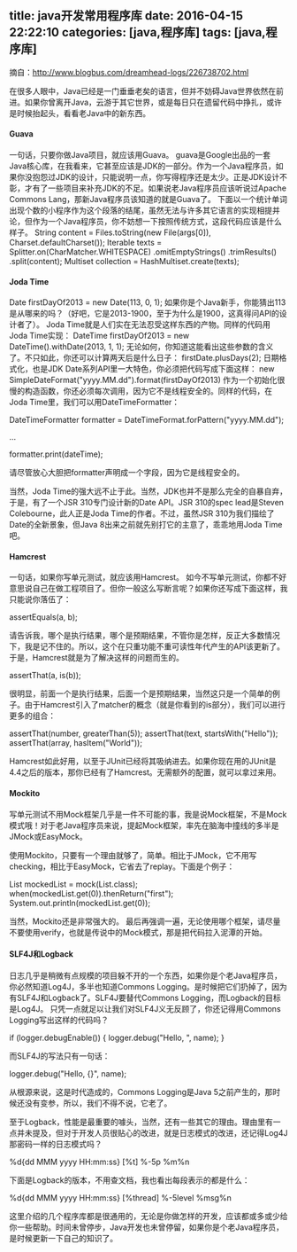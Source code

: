 title: java开发常用程序库
date: 2016-04-15 22:22:10
categories: [java,程序库]
tags: [java,程序库]
---
摘自：http://www.blogbus.com/dreamhead-logs/226738702.html

在很多人眼中，Java已经是一门垂垂老矣的语言，但并不妨碍Java世界依然在前进。如果你曾离开Java，云游于其它世界，或是每日只在遗留代码中挣扎，或许是时候抬起头，看看老Java中的新东西。
#### Guava
一句话，只要你做Java项目，就应该用Guava。
guava是Google出品的一套Java核心库，在我看来，它甚至应该是JDK的一部分。作为一个Java程序员，如果你没抱怨过JDK的设计，只能说明一点，你写得程序还是太少。正是JDK设计不彰，才有了一些项目来补充JDK的不足。如果说老Java程序员应该听说过Apache Commons Lang，那新Java程序员该知道的就是Guava了。
下面以一个统计单词出现个数的小程序作为这个段落的结尾，虽然无法与许多其它语言的实现相提并论，但作为一个Java程序员，你不妨想一下按照传统方式，这段代码应该是什么样子。
  String content = Files.toString(new File(args[0]), Charset.defaultCharset());
  Iterable texts = Splitter.on(CharMatcher.WHITESPACE)
                                                 .omitEmptyStrings()
                                                 .trimResults()
                                                 .split(content);
  Multiset collection = HashMultiset.create(texts);

#### Joda Time
Date firstDayOf2013 = new Date(113, 0, 1);
如果你是个Java新手，你能猜出113是从哪来的吗？（好吧，它是2013-1900，至于为什么是1900，这真得问API的设计者了）。
Joda Time就是人们实在无法忍受这样东西的产物。同样的代码用Joda Time实现：
  DateTime firstDayOf2013 = new DateTime().withDate(2013, 1, 1);
无论如何，你知道这能看出这些参数的含义了。不只如此，你还可以计算两天后是什么日子：
  firstDate.plusDays(2);
日期格式化，也是JDK Date系列API里一大特色，你必须把代码写成下面这样：
  new SimpleDateFormat("yyyy.MM.dd").format(firstDayOf2013)
作为一个初始化很慢的构造函数，你还必须每次调用，因为它不是线程安全的。同样的代码，在Joda Time里，我们可以用DateTimeFormatter：

  DateTimeFormatter formatter = DateTimeFormat.forPattern("yyyy.MM.dd");

  ...

  formatter.print(dateTime);

请尽管放心大胆把formatter声明成一个字段，因为它是线程安全的。

当然，Joda Time的强大远不止于此。当然，JDK也并不是那么完全的自暴自弃，于是，有了一个JSR 310专门设计新的Date API。JSR 310的spec lead是Steven Colebourne，此人正是Joda Time的作者。不过，虽然JSR 310为我们描绘了Date的全新景象，但Java 8出来之前就先别打它的主意了，乖乖地用Joda Time吧。

#### Hamcrest
一句话，如果你写单元测试，就应该用Hamcrest。
如今不写单元测试，你都不好意思说自己在做工程项目了。但你一般这么写断言呢？如果你还写成下面这样，我只能说你落伍了：

  assertEquals(a, b);

请告诉我，哪个是执行结果，哪个是预期结果，不管你是怎样，反正大多数情况下，我是记不住的。所以，这个在只重功能不重可读性年代产生的API该更新了。于是，Hamcrest就是为了解决这样的问题而生的。

  assertThat(a, is(b));

很明显，前面一个是执行结果，后面一个是预期结果，当然这只是一个简单的例子。由于Hamcrest引入了matcher的概念（就是你看到的is部分），我们可以进行更多的组合：

  assertThat(number, greaterThan(5));
  assertThat(text, startsWith("Hello"));
  assertThat(array, hasItem("World"));

Hamcrest如此好用，以至于JUnit已经将其吸纳进去。如果你现在用的JUnit是4.4之后的版本，那你已经有了Hamcrest。无需额外的配置，就可以拿过来用。

#### Mockito

写单元测试不用Mock框架几乎是一件不可能的事，我是说Mock框架，不是Mock模式哦！对于老Java程序员来说，提起Mock框架，率先在脑海中撞线的多半是JMock或EasyMock。

使用Mockito，只要有一个理由就够了，简单。相比于JMock，它不用写checking，相比于EasyMock，它省去了replay。下面是个例子：

  List mockedList = mock(List.class);
  when(mockedList.get(0)).thenReturn("first");
  System.out.println(mockedList.get(0));

当然，Mockito还是非常强大的。
最后再强调一遍，无论使用哪个框架，请尽量不要使用verify，也就是传说中的Mock模式，那是把代码拉入泥潭的开始。

#### SLF4J和Logback
日志几乎是稍微有点规模的项目躲不开的一个东西，如果你是个老Java程序员，你必然知道Log4J，多半也知道Commons Logging。是时候把它们扔掉了，因为有SLF4J和Logback了。SLF4J要替代Commons Logging，而Logback的目标是Log4J。
只凭一点就足以让我们对SLF4J义无反顾了，你还记得用Commons Logging写出这样的代码吗？

  if (logger.debugEnable()) {
    logger.debug("Hello, ", name);
  }

而SLF4J的写法只有一句话：

  logger.debug("Hello, {}", name);

从根源来说，这是时代造成的，Commons Logging是Java 5之前产生的，那时候还没有变参，所以，我们不得不说，它老了。

至于Logback，性能是最重要的噱头，当然，还有一些其它的理由。理由里有一点并未提及，但对于开发人员很贴心的改进，就是日志模式的改进，还记得Log4J那密码一样的日志模式吗？

  %d{dd MMM yyyy HH:mm:ss} [%t] %-5p %m%n

下面是Logback的版本，不用查文档，我也看出每段表示的都是什么：

  %d{dd MMM yyyy HH:mm:ss} [%thread] %-5level %msg%n

这里介绍的几个程序库都是很通用的，无论是你做怎样的开发，应该都或多或少给你一些帮助。时间未曾停步，Java开发也未曾停留，如果你是个老Java程序员，是时候更新一下自己的知识了。
